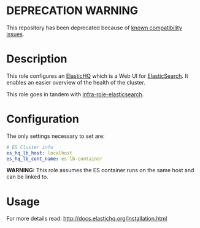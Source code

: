 # DEPRECATION WARNING

This repository has been deprecated because of [known compatibility issues](https://github.com/status-im/infra-role-elasticsearch/issues/2).

# Description

This role configures an [ElasticHQ](https://github.com/ElasticHQ/elasticsearch-HQ) which is a Web UI for [ElasticSearch](https://www.elastic.co/guide/en/elasticsearch/reference/6.3/index.html).
It enables an easier overview of the health of the cluster.

This role goes in tandem with [infra-role-elasticsearch](https://github.com/status-im/infra-role-elasticsearch).

# Configuration

The only settings necessary to set are:
```yaml
# ES Cluster info
es_hq_lb_host: localhost
es_hq_lb_cont_name: es-lb-container
```

__WARNING:__ This role assumes the ES container runs on the same host and can be linked to.

# Usage

For more details read:
http://docs.elastichq.org/installation.html
